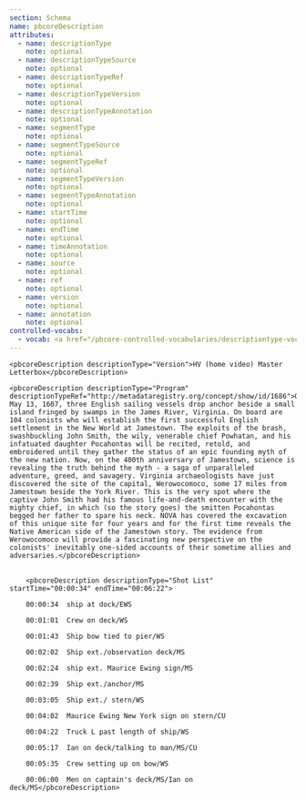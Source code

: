 ```yaml
---
section: Schema
name: pbcoreDescription
attributes:
  - name: descriptionType
    note: optional
  - name: descriptionTypeSource
    note: optional
  - name: descriptionTypeRef
    note: optional
  - name: descriptionTypeVersion
    note: optional
  - name: descriptionTypeAnnotation
    note: optional
  - name: segmentType
    note: optional
  - name: segmentTypeSource
    note: optional
  - name: segmentTypeRef
    note: optional
  - name: segmentTypeVersion
    note: optional
  - name: segmentTypeAnnotation
    note: optional
  - name: startTime
    note: optional
  - name: endTime
    note: optional
  - name: timeAnnotation
    note: optional
  - name: source
    note: optional
  - name: ref
    note: optional
  - name: version
    note: optional
  - name: annotation
    note: optional
controlled-vocabs:
  - vocab: <a href="/pbcore-controlled-vocabularies/descriptiontype-vocabulary/">PBCore's @descriptionType Vocabulary for the descriptionType attribute</a>
---
```

~~~~
<pbcoreDescription descriptionType="Version">HV (home video) Master Letterbox</pbcoreDescription>
~~~~


~~~~
<pbcoreDescription descriptionType="Program" descriptionTypeRef="http://metadataregistry.org/concept/show/id/1686">On May 13, 1607, three English sailing vessels drop anchor beside a small island fringed by swamps in the James River, Virginia. On board are 104 colonists who will establish the first successful English settlement in the New World at Jamestown. The exploits of the brash, swashbuckling John Smith, the wily, venerable chief Powhatan, and his infatuated daughter Pocahontas will be recited, retold, and embroidered until they gather the status of an epic founding myth of the new nation. Now, on the 400th anniversary of Jamestown, science is revealing the truth behind the myth - a saga of unparalleled adventure, greed, and savagery. Virginia archaeologists have just discovered the site of the capital, Werowocomoco, some 17 miles from Jamestown beside the York River. This is the very spot where the captive John Smith had his famous life-and-death encounter with the mighty chief, in which (so the story goes) the smitten Pocahontas begged her father to spare his neck. NOVA has covered the excavation of this unique site for four years and for the first time reveals the Native American side of the Jamestown story. The evidence from Werowocomoco will provide a fascinating new perspective on the colonists' inevitably one-sided accounts of their sometime allies and adversaries.</pbcoreDescription>
~~~~


<pre>
  <code>
    &lt;pbcoreDescription descriptionType=&quot;Shot List&quot; startTime=&quot;00:00:34&quot; endTime=&quot;00:06:22&quot;&gt;<br>
    00:00:34  ship at dock/EWS<br>
    00:01:01  Crew on deck/WS<br>
    00:01:43  Ship bow tied to pier/WS<br>
    00:02:02  Ship ext./observation deck/MS<br>
    00:02:24  ship ext. Maurice Ewing sign/MS<br>
    00:02:39  Ship ext./anchor/MS<br>
    00:03:05  Ship ext./ stern/WS<br>
    00:04:02  Maurice Ewing New York sign on stern/CU<br>
    00:04:22  Truck L past length of ship/WS<br>
    00:05:17  Ian on deck/talking to man/MS/CU<br>
    00:05:35  Crew setting up on bow/WS<br>
    00:06:00  Men on captain's deck/MS/Ian on deck/MS&lt;/pbcoreDescription&gt;<br>
  </code>
</pre>
